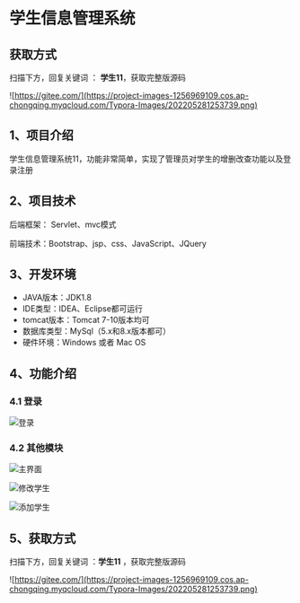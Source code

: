 # 学生信息管理系统

## 获取方式

扫描下方，回复关键词  ： **学生11**，获取完整版源码

![https://gitee.com/](https://project-images-1256969109.cos.ap-chongqing.myqcloud.com/Typora-Images/202205281253739.png)

## 1、项目介绍

学生信息管理系统11，功能非常简单，实现了管理员对学生的增删改查功能以及登录注册


## 2、项目技术

后端框架： Servlet、mvc模式

前端技术：Bootstrap、jsp、css、JavaScript、JQuery

## 3、开发环境

- JAVA版本：JDK1.8
- IDE类型：IDEA、Eclipse都可运行
- tomcat版本：Tomcat 7-10版本均可
- 数据库类型：MySql（5.x和8.x版本都可） 
- 硬件环境：Windows 或者 Mac OS


## 4、功能介绍

### 4.1 登录

![登录](https://project-images-1256969109.cos.ap-chongqing.myqcloud.com/Typora-Images/202207182101627.jpg)

### 4.2 其他模块

![主界面](https://project-images-1256969109.cos.ap-chongqing.myqcloud.com/Typora-Images/202207182101540.jpg)

![修改学生](https://project-images-1256969109.cos.ap-chongqing.myqcloud.com/Typora-Images/202207182101790.jpg)

![添加学生](https://project-images-1256969109.cos.ap-chongqing.myqcloud.com/Typora-Images/202207182101599.jpg)

## 5、获取方式

扫描下方，回复关键词  ：**学生11** ，获取完整版源码



![https://gitee.com/](https://project-images-1256969109.cos.ap-chongqing.myqcloud.com/Typora-Images/202205281253739.png)

